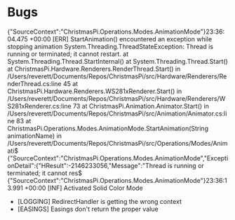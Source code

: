 # Bugs
{"SourceContext":"ChristmasPi.Operations.Modes.AnimationMode"}23:36:04.475 +00:00 [ERR] StartAnimation() encountered an exception while stopping animation
System.Threading.ThreadStateException: Thread is running or terminated; it cannot restart.
   at System.Threading.Thread.StartInternal()
   at System.Threading.Thread.Start()
   at ChristmasPi.Hardware.Renderers.RenderThread.Start() in /Users/reverett/Documents/Repos/ChristmasPi/src/Hardware/Renderers/RenderThread.cs:line 45
   at ChristmasPi.Hardware.Renderers.WS281xRenderer.Start() in /Users/reverett/Documents/Repos/ChristmasPi/src/Hardware/Renderers/WS281xRenderer.cs:line 73
   at ChristmasPi.Animation.Animator.Start() in /Users/reverett/Documents/Repos/ChristmasPi/src/Animation/Animator.cs:line 83
   at ChristmasPi.Operations.Modes.AnimationMode.StartAnimation(String animationName) in /Users/reverett/Documents/Repos/ChristmasPi/src/Operations/Modes/Animati$
 {"SourceContext":"ChristmasPi.Operations.Modes.AnimationMode","ExceptionDetail":{"HResult":-2146233056,"Message":"Thread is running or terminated; it cannot res$
 {"SourceContext":"ChristmasPi.Operations.Modes.AnimationMode"}23:36:13.991 +00:00 [INF] Activated Solid Color Mode

- [LOGGING] RedirectHandler is getting the wrong context
- [EASINGS] Easings don't return the proper value